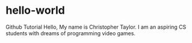 # hello-world
Github Tutorial
Hello, My name is Christopher Taylor. I am an aspiring CS students with dreams of programming video games.
